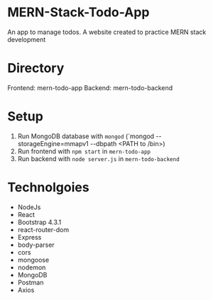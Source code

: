 # MERN-Stack-Todo-App
An app to manage todos. A website created to practice MERN stack development

# Directory
Frontend: mern-todo-app
Backend: mern-todo-backend

# Setup
1. Run MongoDB database with `mongod` (`mongod --storageEngine=mmapv1 --dbpath <PATH to /bin>)
2. Run frontend with `npm start` in `mern-todo-app` 
3. Run backend with `node server.js` in `mern-todo-backend`

# Technolgoies
- NodeJs
- React
- Bootstrap 4.3.1
- react-router-dom
- Express
- body-parser
- cors
- mongoose
- nodemon
- MongoDB
- Postman
- Axios
